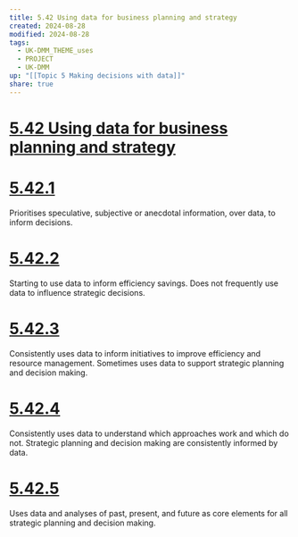 ```yaml
---
title: 5.42 Using data for business planning and strategy
created: 2024-08-28
modified: 2024-08-28
tags:
  - UK-DMM_THEME_uses
  - PROJECT
  - UK-DMM
up: "[[Topic 5 Making decisions with data]]"
share: true
---
```

# [5.42 Using data for business planning and strategy](5.42%20Using%20data%20for%20business%20planning%20and%20strategy.md)
# [5.42.1](5.42.1.md)

Prioritises speculative, subjective or anecdotal information, over data, to inform decisions.

# [5.42.2](5.42.2.md)

Starting to use data to inform efficiency savings. Does not frequently use data to influence strategic decisions.

# [5.42.3](5.42.3.md)

Consistently uses data to inform initiatives to improve efficiency and resource management. Sometimes uses data to support strategic planning and decision making.

# [5.42.4](5.42.4.md)

Consistently uses data to understand which approaches work and which do not. Strategic planning and decision making are consistently informed by data.

# [5.42.5](5.42.5.md)

Uses data and analyses of past, present, and future as core elements for all strategic planning and decision making.

